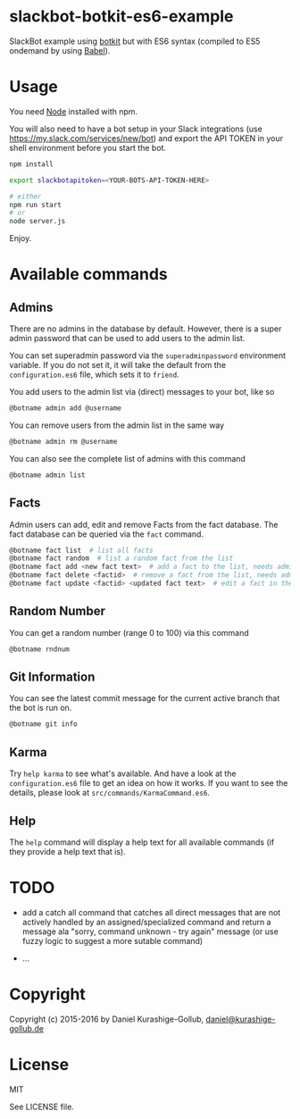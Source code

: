 # slackbot-botkit-es6-example

SlackBot example using [botkit](http://howdy.ai/botkit/) but with ES6 syntax (compiled to ES5 ondemand by using [Babel](https://babeljs.io)).


# Usage

You need [Node](https://nodejs.org/) installed with npm.

You will also need to have a bot setup in your Slack integrations (use https://my.slack.com/services/new/bot) and export the API TOKEN in your shell environment before you start the bot.


```bash
npm install

export slackbotapitoken=<YOUR-BOTS-API-TOKEN-HERE>

# either
npm run start
# or
node server.js
```

Enjoy.


# Available commands
## Admins

There are no admins in the database by default. However, there is a super admin password that can be used to add users to the admin list.

You can set superadmin password via the `superadminpassword` environment variable. If you do not set it, it will take the default from the `configuration.es6` file, which sets it to `friend`.

You add users to the admin list via (direct) messages to your bot, like so
```bash
@botname admin add @username
```

You can remove users from the admin list in the same way
```bash
@botname admin rm @username
```

You can also see the complete list of admins with this command
```bash
@botname admin list
```

## Facts

Admin users can add, edit and remove Facts from the fact database. The fact database can be queried via the `fact` command.

```bash
@botname fact list  # list all facts
@botname fact random  # list a random fact from the list
@botname fact add <new fact text>  # add a fact to the list, needs admin user
@botname fact delete <factid>  # remove a fact from the list, needs admin user
@botname fact update <factid> <updated fact text>  # edit a fact in the list, needs admin user
```

## Random Number

You can get a random number (range 0 to 100) via this command
```bash
@botname rndnum
```

## Git Information

You can see the latest commit message for the current active branch that the bot is run on.
```bash
@botname git info
```


## Karma

Try `help karma` to see what's available. And have a look at the `configuration.es6` file to get an idea on how it works. If you want to see the details, please look at `src/commands/KarmaCommand.es6`.


## Help

The `help` command will display a help text for all available commands (if they provide a help text that is).


# TODO

- add a catch all command that catches all direct messages that are not actively handled by an assigned/specialized command and return a message ala "sorry, command unknown - try again" message (or use fuzzy logic to suggest a more sutable command)

- ...


# Copyright

Copyright (c) 2015-2016 by Daniel Kurashige-Gollub, daniel@kurashige-gollub.de


# License

MIT

See LICENSE file.

